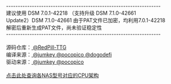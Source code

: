 ------------------------------------------------------------------<br>建议使用 DSM 7.0.1-42218 （支持升级 DSM 7.1.0-42661<br>Update2）DSM 7.1.0-42661 由于PAT文件已加密，均利用7.0.1-42218<br>解密后重新生成PAT文件，尚未验证稳定性<br>------------------------------------------------------------------<br><br>源码仓库：<a href="https://github.com/RedPill-TTG/redpill-load"> @RedPill-TTG </a><br>编译来源：<a href="https://github.com/jumkey/redpill-load"> @jumkey </a><a href="https://github.com/pocopico/rp-ext"> @pocopico </a><a href="https://github.com/dogodefi/redpill-load"> @dogodefi </a><br>驱动来源：<a href="https://github.com/jumkey/redpill-load"> @jumkey </a><a href="https://github.com/pocopico/rp-ext"> @pocopico </a><br><br><a href="https://kb.synology.com/en-me/DSM/tutorial/What_kind_of_CPU_does_my_NAS_have">点击此处查询各NAS型号对应的CPU架构</a>
